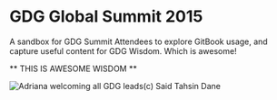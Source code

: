 # GDG Global Summit 2015

A sandbox for GDG Summit Attendees to explore GitBook usage, and capture useful content for GDG Wisdom. Which is awesome!

** THIS IS AWESOME WISDOM **

![Adriana welcoming all GDG leads](https://trello-attachments.s3.amazonaws.com/55649f902b07b8604d09157b/4160x3120/4268e6f36c260dedda5479af650a6b42/IMG_20150526_093151.jpg)(c) Said Tahsin Dane

